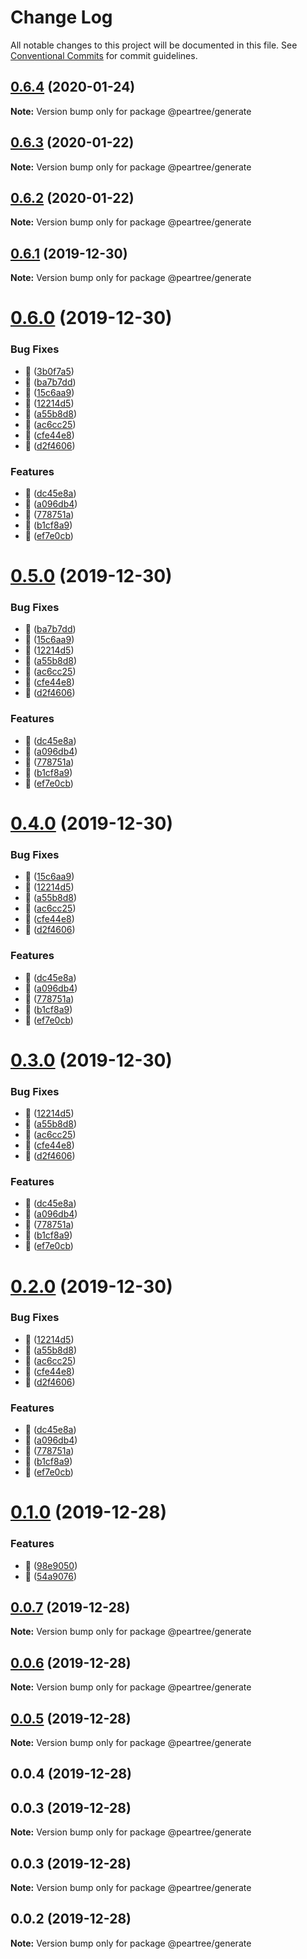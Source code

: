 # Change Log

All notable changes to this project will be documented in this file.
See [Conventional Commits](https://conventionalcommits.org) for commit guidelines.

## [0.6.4](https://github.com/elmpp/peartree/compare/@peartree/generate@0.6.3...@peartree/generate@0.6.4) (2020-01-24)

**Note:** Version bump only for package @peartree/generate





## [0.6.3](https://github.com/elmpp/peartree/compare/@peartree/generate@0.6.2...@peartree/generate@0.6.3) (2020-01-22)

**Note:** Version bump only for package @peartree/generate





## [0.6.2](https://github.com/elmpp/peartree/compare/@peartree/generate@0.6.1...@peartree/generate@0.6.2) (2020-01-22)

**Note:** Version bump only for package @peartree/generate





## [0.6.1](https://github.com/elmpp/peartree/compare/@peartree/generate@0.6.0...@peartree/generate@0.6.1) (2019-12-30)

**Note:** Version bump only for package @peartree/generate





# [0.6.0](https://github.com/elmpp/peartree/compare/@peartree/generate@0.1.0...@peartree/generate@0.6.0) (2019-12-30)


### Bug Fixes

* 🐛 ([3b0f7a5](https://github.com/elmpp/peartree/commit/3b0f7a53973535ee1ea8c30ccd3bff600c56acbc))
* 🐛 ([ba7b7dd](https://github.com/elmpp/peartree/commit/ba7b7dd4a8fd3607de7d7b47ce4c4b65838eb104))
* 🐛 ([15c6aa9](https://github.com/elmpp/peartree/commit/15c6aa976a70a56090710cf59552259e0186216e))
* 🐛 ([12214d5](https://github.com/elmpp/peartree/commit/12214d5e679a62fa9e9925f2a6c6d592b4a0bc3a))
* 🐛 ([a55b8d8](https://github.com/elmpp/peartree/commit/a55b8d827e1e0c968c23b6c5750f778f609f35ee))
* 🐛 ([ac6cc25](https://github.com/elmpp/peartree/commit/ac6cc2528edaee132c8123965de700f4d0213a1d))
* 🐛 ([cfe44e8](https://github.com/elmpp/peartree/commit/cfe44e834e2cee14f2dae710a81e53d10b525f0e))
* 🐛 ([d2f4606](https://github.com/elmpp/peartree/commit/d2f46069fa1d0e8f3fef8cc4389cda7a8edc121b))


### Features

* 🎸 ([dc45e8a](https://github.com/elmpp/peartree/commit/dc45e8abfec408fe6d4488d3aa872eab2953efc6))
* 🎸 ([a096db4](https://github.com/elmpp/peartree/commit/a096db40c3b4e0a8b76de01ac08298a872490e9d))
* 🎸 ([778751a](https://github.com/elmpp/peartree/commit/778751a05d40dad3fa30bf02cea686c97db58fab))
* 🎸 ([b1cf8a9](https://github.com/elmpp/peartree/commit/b1cf8a906d5ac3d700fac3e5ecd0b0852bdbf60e))
* 🎸 ([ef7e0cb](https://github.com/elmpp/peartree/commit/ef7e0cb0f3aed1c703f0eea6b730dc2d872feff1))





# [0.5.0](https://github.com/elmpp/peartree/compare/@peartree/generate@0.1.0...@peartree/generate@0.5.0) (2019-12-30)


### Bug Fixes

* 🐛 ([ba7b7dd](https://github.com/elmpp/peartree/commit/ba7b7dd4a8fd3607de7d7b47ce4c4b65838eb104))
* 🐛 ([15c6aa9](https://github.com/elmpp/peartree/commit/15c6aa976a70a56090710cf59552259e0186216e))
* 🐛 ([12214d5](https://github.com/elmpp/peartree/commit/12214d5e679a62fa9e9925f2a6c6d592b4a0bc3a))
* 🐛 ([a55b8d8](https://github.com/elmpp/peartree/commit/a55b8d827e1e0c968c23b6c5750f778f609f35ee))
* 🐛 ([ac6cc25](https://github.com/elmpp/peartree/commit/ac6cc2528edaee132c8123965de700f4d0213a1d))
* 🐛 ([cfe44e8](https://github.com/elmpp/peartree/commit/cfe44e834e2cee14f2dae710a81e53d10b525f0e))
* 🐛 ([d2f4606](https://github.com/elmpp/peartree/commit/d2f46069fa1d0e8f3fef8cc4389cda7a8edc121b))


### Features

* 🎸 ([dc45e8a](https://github.com/elmpp/peartree/commit/dc45e8abfec408fe6d4488d3aa872eab2953efc6))
* 🎸 ([a096db4](https://github.com/elmpp/peartree/commit/a096db40c3b4e0a8b76de01ac08298a872490e9d))
* 🎸 ([778751a](https://github.com/elmpp/peartree/commit/778751a05d40dad3fa30bf02cea686c97db58fab))
* 🎸 ([b1cf8a9](https://github.com/elmpp/peartree/commit/b1cf8a906d5ac3d700fac3e5ecd0b0852bdbf60e))
* 🎸 ([ef7e0cb](https://github.com/elmpp/peartree/commit/ef7e0cb0f3aed1c703f0eea6b730dc2d872feff1))





# [0.4.0](https://github.com/elmpp/peartree/compare/@peartree/generate@0.1.0...@peartree/generate@0.4.0) (2019-12-30)


### Bug Fixes

* 🐛 ([15c6aa9](https://github.com/elmpp/peartree/commit/15c6aa976a70a56090710cf59552259e0186216e))
* 🐛 ([12214d5](https://github.com/elmpp/peartree/commit/12214d5e679a62fa9e9925f2a6c6d592b4a0bc3a))
* 🐛 ([a55b8d8](https://github.com/elmpp/peartree/commit/a55b8d827e1e0c968c23b6c5750f778f609f35ee))
* 🐛 ([ac6cc25](https://github.com/elmpp/peartree/commit/ac6cc2528edaee132c8123965de700f4d0213a1d))
* 🐛 ([cfe44e8](https://github.com/elmpp/peartree/commit/cfe44e834e2cee14f2dae710a81e53d10b525f0e))
* 🐛 ([d2f4606](https://github.com/elmpp/peartree/commit/d2f46069fa1d0e8f3fef8cc4389cda7a8edc121b))


### Features

* 🎸 ([dc45e8a](https://github.com/elmpp/peartree/commit/dc45e8abfec408fe6d4488d3aa872eab2953efc6))
* 🎸 ([a096db4](https://github.com/elmpp/peartree/commit/a096db40c3b4e0a8b76de01ac08298a872490e9d))
* 🎸 ([778751a](https://github.com/elmpp/peartree/commit/778751a05d40dad3fa30bf02cea686c97db58fab))
* 🎸 ([b1cf8a9](https://github.com/elmpp/peartree/commit/b1cf8a906d5ac3d700fac3e5ecd0b0852bdbf60e))
* 🎸 ([ef7e0cb](https://github.com/elmpp/peartree/commit/ef7e0cb0f3aed1c703f0eea6b730dc2d872feff1))





# [0.3.0](https://github.com/elmpp/peartree/compare/@peartree/generate@0.1.0...@peartree/generate@0.3.0) (2019-12-30)


### Bug Fixes

* 🐛 ([12214d5](https://github.com/elmpp/peartree/commit/12214d5e679a62fa9e9925f2a6c6d592b4a0bc3a))
* 🐛 ([a55b8d8](https://github.com/elmpp/peartree/commit/a55b8d827e1e0c968c23b6c5750f778f609f35ee))
* 🐛 ([ac6cc25](https://github.com/elmpp/peartree/commit/ac6cc2528edaee132c8123965de700f4d0213a1d))
* 🐛 ([cfe44e8](https://github.com/elmpp/peartree/commit/cfe44e834e2cee14f2dae710a81e53d10b525f0e))
* 🐛 ([d2f4606](https://github.com/elmpp/peartree/commit/d2f46069fa1d0e8f3fef8cc4389cda7a8edc121b))


### Features

* 🎸 ([dc45e8a](https://github.com/elmpp/peartree/commit/dc45e8abfec408fe6d4488d3aa872eab2953efc6))
* 🎸 ([a096db4](https://github.com/elmpp/peartree/commit/a096db40c3b4e0a8b76de01ac08298a872490e9d))
* 🎸 ([778751a](https://github.com/elmpp/peartree/commit/778751a05d40dad3fa30bf02cea686c97db58fab))
* 🎸 ([b1cf8a9](https://github.com/elmpp/peartree/commit/b1cf8a906d5ac3d700fac3e5ecd0b0852bdbf60e))
* 🎸 ([ef7e0cb](https://github.com/elmpp/peartree/commit/ef7e0cb0f3aed1c703f0eea6b730dc2d872feff1))





# [0.2.0](https://github.com/elmpp/peartree/compare/@peartree/generate@0.1.0...@peartree/generate@0.2.0) (2019-12-30)


### Bug Fixes

* 🐛 ([12214d5](https://github.com/elmpp/peartree/commit/12214d5e679a62fa9e9925f2a6c6d592b4a0bc3a))
* 🐛 ([a55b8d8](https://github.com/elmpp/peartree/commit/a55b8d827e1e0c968c23b6c5750f778f609f35ee))
* 🐛 ([ac6cc25](https://github.com/elmpp/peartree/commit/ac6cc2528edaee132c8123965de700f4d0213a1d))
* 🐛 ([cfe44e8](https://github.com/elmpp/peartree/commit/cfe44e834e2cee14f2dae710a81e53d10b525f0e))
* 🐛 ([d2f4606](https://github.com/elmpp/peartree/commit/d2f46069fa1d0e8f3fef8cc4389cda7a8edc121b))


### Features

* 🎸 ([dc45e8a](https://github.com/elmpp/peartree/commit/dc45e8abfec408fe6d4488d3aa872eab2953efc6))
* 🎸 ([a096db4](https://github.com/elmpp/peartree/commit/a096db40c3b4e0a8b76de01ac08298a872490e9d))
* 🎸 ([778751a](https://github.com/elmpp/peartree/commit/778751a05d40dad3fa30bf02cea686c97db58fab))
* 🎸 ([b1cf8a9](https://github.com/elmpp/peartree/commit/b1cf8a906d5ac3d700fac3e5ecd0b0852bdbf60e))
* 🎸 ([ef7e0cb](https://github.com/elmpp/peartree/commit/ef7e0cb0f3aed1c703f0eea6b730dc2d872feff1))





# [0.1.0](https://github.com/elmpp/peartree/compare/@peartree/generate@0.0.7...@peartree/generate@0.1.0) (2019-12-28)


### Features

* 🎸 ([98e9050](https://github.com/elmpp/peartree/commit/98e9050e1f6211ed4e5f847e2865fcbe2be90cbe))
* 🎸 ([54a9076](https://github.com/elmpp/peartree/commit/54a90765ba7e7dfbd23b54f53f8c2bd59fa96f27))





## [0.0.7](https://github.com/elmpp/peartree/compare/@peartree/generate@0.0.6...@peartree/generate@0.0.7) (2019-12-28)

**Note:** Version bump only for package @peartree/generate





## [0.0.6](https://github.com/elmpp/peartree/compare/@peartree/generate@0.0.5...@peartree/generate@0.0.6) (2019-12-28)

**Note:** Version bump only for package @peartree/generate





## [0.0.5](https://github.com/elmpp/peartree/compare/@peartree/generate@0.0.4...@peartree/generate@0.0.5) (2019-12-28)

**Note:** Version bump only for package @peartree/generate





## 0.0.4 (2019-12-28)



## 0.0.3 (2019-12-28)

**Note:** Version bump only for package @peartree/generate





## 0.0.3 (2019-12-28)

**Note:** Version bump only for package @peartree/generate





## 0.0.2 (2019-12-28)

**Note:** Version bump only for package @peartree/generate
